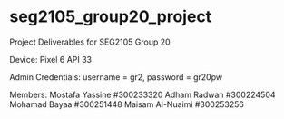 # seg2105_group20_project
Project Deliverables for SEG2105 Group 20

Device: Pixel 6 API 33

Admin Credentials: username = gr2, password = gr20pw

Members:
    Mostafa Yassine #300233320
    Adham Radwan #300224504
    Mohamad Bayaa #300251448
    Maisam Al-Nuaimi #300253256
